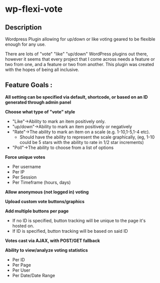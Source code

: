 # wp-flexi-vote

## Description
Wordpress Plugin allowing for up/down or like voting geared to be flexible enough for any use.

There are lots of "vote" "like" "up/down" WordPress plugins out there, however it seems that every project that I come across needs a feature or two from one, and a feature or two from another.  This plugin was created with the hopes of being all inclusive.

## Feature Goals :
**All setting can be specified via default, shortcode, or based on an ID generated through admin panel**

**Choose what type of "vote" style**
* "Like"->Ability to mark an item positively only.
* "up/down"->Ability to mark an item positively or negatively
* "Rate"->The ability to mark an item on a scale (e.g. 1-10,1-5,1-4 etc).
	* Should have the ability to represent the scale graphically, (eg, 1-10 could be 5 stars with the ability to rate in 1/2 star increments)
* "Poll"->The ability to choose from a list of options

**Force unique votes**
* Per username
* Per IP
* Per Session
* Per Timeframe (hours, days)

**Allow anonymous (not logged in) voting**

**Upload custom vote buttons/graphics**

**Add multiple buttons per page**
* If no ID is specified, button tracking will be unique to the page it's hosted on.
* If ID is specified, button tracking will be based on said ID

**Votes cast via AJAX, with POST/GET fallback**

**Ability to view/analyze voting statistics**
* Per ID
* Per Page
* Per User
* Per Date/Date Range
